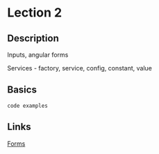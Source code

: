 # Lection 2

## Description

Inputs, angular forms

Services - factory, service, config, constant, value

## Basics

`code examples`

## Links

[Forms](https://docs.angularjs.org/guide/forms)